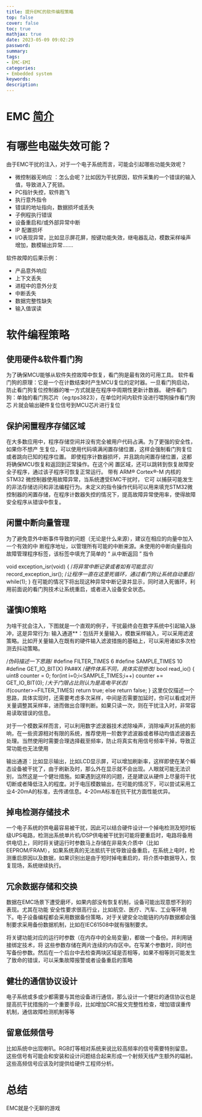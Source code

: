 ```yaml
---
title: 提升EMC的软件编程策略
top: false
cover: false
toc: true
mathjax: true
date: 2023-05-09 09:02:29
password:
summary:
tags:
- EMC-EMI
categories:
- Embedded system
keywords:
description:
---
```


# EMC [简介](https://qian-qiang.github.io/2023/04/emc-emi.html)

# 有哪些电磁失效可能？

由于EMC干扰的注入，对于一个电子系统而言，可能会引起哪些功能失效呢？

- 微控制器无响应 ：怎么会呢？比如因为干扰原因，软件采集的一个错误的输入值，导致进入了死锁。
- PC指针失控，软件跑飞
- 执行意外指令
- 错误的地址指向，数据损坏或丢失
- 子例程执行错误
- 设备重启和/或外部异常中断
- IP 配置损坏 
- I/O表现异常，比如显示屏花屏，按键功能失效，继电器乱动，模数采样噪声增加，数模输出异常.......

软件故障的后果示例：
- 产品意外响应 
- 上下文丢失
- 进程中的意外分支 
- 中断丢失 
- 数据完整性缺失
- 输入值误读

# 软件编程策略

## 使用硬件&软件看门狗
为了确保MCU能够从软件失控故障中恢复，看门狗是最有效的可用工具。
软件看门狗的原理：它是一个在计数结束时产生MCU复位的定时器。一旦看门狗启动，
防止看门狗复位控制器的唯一方式就是在程序中周期性更新计数器。
硬件看门狗：单独的看门狗芯片（eg:tps3823），在单位时间内软件没进行喂狗操作看门狗芯
片就会输出硬件复位信号到MCU芯片进行复位

## 保护闲置程序存储区域
在大多数应用中，程序存储空间并没有完全被用户代码占满。为了更强的安全性，如果你不想产
生复位，可以使用代码填满闲置存储位置，这样会强制看门狗复位或者跳向已知的程序位置。 
    即使程序计数器损坏，并且跳向闲置存储位置，这都将确保MCU恢复和返回到正常操作。在这个闲
置区域，还可以跳转到恢复故障安全子程序，通过该子程序可恢复正常运行。
    带有 ARM® Cortex®-M 内核的 STM32 微控制器使用故障异常，当系统遭受EMC干扰时， 它可
以捕获可能发生的非法存储访问和非法编程行为。未定义的指令操作代码可以用来填充STM32微控制器的闲置存储，在程序计数器失控的情况下，提高故障异常使用率，使得故障安全程序从错误中恢复。

## 闲置中断向量管理
为了避免意外中断事件导致的问题（无论是什么来源），建议在相应的向量中加入一个有效的中
断程序地址，以管理所有可能的中断来源。未使用的中断向量指向故障管理程序标签，该标签中填充了简单的 “ 从中断返回 ” 指令

void exception_isr(void)
{
    /*将异常中断记录或者如有可能显示*/
    record_exception_isr();
    /*让程序一直在这里死循环，通过看门狗让系统自动重启*/
    while(1);
}
在可能的情况下将出现这种异常中断记录并显示，同时进入死循环，利用前面说的看门狗技术让系统重启，或者进入设备安全状态。

## 谨慎IO策略
为啥干扰会注入，下图就是一个直观的例子，干扰最终会在数字系统中引起输入脉冲，这是异常行为:
输入通道**：包括开关量输入，模数采样输入，可以采用滤波策略。比如开关量输入在既有的硬件输入滤波措施的基础上，可以采用诸如多次检测去抖动策略。

/*伪码描述一下思路*/
#define FILTER_TIMES  6
#define SAMPLE_TIMES  10
#define GET_IO_BIT(X)  PA##X /*硬件体系不同，具体实现修改*/
bool read_io()
{
    uint8 counter = 0;
    for(int i=0;i<SAMPLE_TIMES;i++)
        counter += GET_IO_BIT(0);
    /*大于门限占比则认为是高电平状态*/
    if(counter>=FILTER_TIMES)
        return true;
    else
        return false;
}
这里仅仅描述一个思路，具体实现时，还需要考虑多次采样，中间是否需要加延时，你可以看成对开关量调整其采样率，进而做出合理判断。如果只读一次，则在干扰注入时，非常容易读取错误的信息。

对于一个模数采样而言，可以利用数字滤波器技术滤除噪声，消除噪声对系统的影响，在一些资源相对有限的系统，推荐使用一阶数字滤波器或者移动均值滤波器去处理。当然使用时需要合理选择截至频率，防止将真实有用信号频率干掉，导致正常功能也无法使用

输出通道：比如显示输出，比如LCD显示屏，可以增加刷新率，这样即使在某个瞬态设备被干扰了，由于刷新及时，那么外在显示就不会出现。人眼就可能无法识别，当然这是一个健壮措施。如果遇到这样的问题，还是建议从硬件上尽量将干扰切断或者降低注入的程度。对于电压模数输出，在可能的情况下，可以尝试采用工业4-20mA的标准，去传递信息。4-20mA标准在抗干扰方面性能优异。

## 掉电检测存储技术
一个电子系统的供电最容易被干扰，因此可以结合硬件设计一个掉电检测及短时板级UPS电路，检测出系统单片机/DSP供电被干扰到可能将要重启时，电路将备用供电切上，同时将关键运行时参数马上存储在非易失介质中（比如EEPROM/FRAM），如果系统真的无法抵抗干扰导致设备重启，在系统上电时，检测重启原因以及数据，如果识别出是由于短时掉电重启的，将介质中数据导入，恢复现场，系统继续执行。

## 冗余数据存储和交换
数据在EMC场景下遭受磨坏，如果内部没有恢复机制，设备可能出现意想不到的表现。尤其在功能
安全性要求很高行业，比如航空、医疗、汽车、工业等环境下。电子设备编程都会采用数据备份策略，对于关键安全功能链的内存数据都会强制要求采用备份数据机制，比如在IEC61508中就有强制要求。

将关键功能对应的运行时参数（在内存中的全局变量)，都做一个备份。并利用链接绑定技术，将
这些参数存储在两片连续的内存区中。在写某个参数时，同时也写备份参数。然后在一个后台中去检查两块区域是否相等，如果不相等则可能发生了致命的错误，可以采集故障报警或者设备重启的策略

## 健壮的通信协议设计
电子系统或多或少都需要与其他设备进行通信，那么设计一个健壮的通信协议也是提高抗干扰措施的一个重要手段，比如增加CRC报文完整性检查，增加错误重传机制，通信故障检测机制等等

## 留意低频信号
比如系统中出现喇叭。RGB灯等相对系统来说比较高频率的信号需要特别留意。这些信号有可能会和安装和设计问题结合起来形成一个射频天线产生额外的辐射。这些高频信号应该及时提供给硬件工程师分析。

# 总结
EMC就是个无聊的游戏